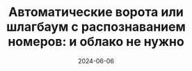 ---
title: 'Автоматические ворота или шлагбаум с распознаванием номеров: и облако не нужно'
url: https://habr.com/ru/companies/wirenboard/articles/819799/
cover: automatic_gates_with_number_recognition/automatic_gates_with_number_recognition.webp
date: 2024-06-06
category: 3rd_party_devices
---